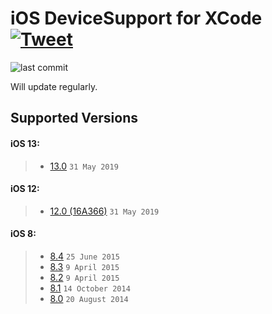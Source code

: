 # iOS DeviceSupport for XCode [![Tweet](https://img.shields.io/twitter/url/http/shields.io.svg?style=social)](https://twitter.com/intent/tweet?text=Check%20out%20XCode-iOS-DeviceSupport%20on%20GitHub&url=https://github.com/isatria/XCode-iOS-DeviceSupport)

![last commit](https://img.shields.io/github/last-commit/isatria/XCode-iOS-DeviceSupport.svg)


Will update regularly.

## Supported Versions ##
#### iOS 13: ####
> * [13.0](https://github.com/isatria/XCode-iOS-DeviceSupport/raw/master/src/13.0.zip) `31 May 2019`

#### iOS 12: ####
> * [12.0 (16A366)](https://github.com/isatria/XCode-iOS-DeviceSupport/raw/master/src/13.0.zip) `31 May 2019`

#### iOS 8: ####
> * [8.4](https://github.com/isatria/XCode-iOS-DeviceSupport/raw/master/src/8.4.zip) `25 June 2015`
> * [8.3](https://github.com/isatria/XCode-iOS-DeviceSupport/raw/master/src/8.3.zip) `9 April 2015`
> * [8.2](https://github.com/isatria/XCode-iOS-DeviceSupport/raw/master/src/8.2.zip) `9 April 2015`
> * [8.1](https://github.com/isatria/XCode-iOS-DeviceSupport/raw/master/src/8.1.zip) `14 October 2014`
> * [8.0](https://github.com/isatria/XCode-iOS-DeviceSupport/raw/master/src/8.0.zip) `20 August 2014`

